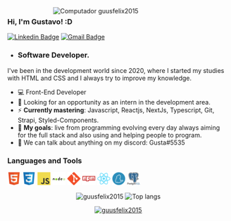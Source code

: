 <img src="https://baltaio.blob.core.windows.net/static/images/dark/home-hero-illustration.svg" min-width="400px" max-width="400px" width="400px" align="right" alt="Computador guusfelix2015">

### Hi, I'm Gustavo! :D

[![Linkedin Badge](https://img.shields.io/badge/-LinkedIn-blue?style=flat-square&logo=Linkedin&logoColor=white&link=https://www.linkedin.com/in/gustavoabel10/)](https://www.linkedin.com/in/gustavofelixsilva/)
[![Gmail Badge](https://img.shields.io/badge/-Gmail-D14836?&style=flat-square&logo=Gmail&logoColor=white&link=mailto:gustavoabel.contato@gmail.com)](mailto:engcfelix@gmail.com)
- ### Software Developer.
I've been in the development world since 2020, where I started my studies with HTML and CSS and I always try to improve my knowledge. 
- 💻 Front-End Developer
- 👀 Looking for an opportunity as an intern in the development area.
- ⚡ **Currently mastering**: Javascript, Reactjs, NextJs, Typescript, Git, Strapi, Styled-Components.
- 🚀  **My goals**: live from programming evolving every day always aiming for the full stack and also using and helping people to program.
- 💬 We can talk about anything on my discord: Gusta#5535


### Languages and Tools

<p align="left">
  <img src="https://raw.githubusercontent.com/devicons/devicon/master/icons/html5/html5-original.svg" alt="html" width="30" height="30"/>
   <img src="https://raw.githubusercontent.com/devicons/devicon/master/icons/css3/css3-original.svg" alt="css" width="30" height="30"/>
  <img src="https://raw.githubusercontent.com/devicons/devicon/master/icons/javascript/javascript-original.svg" alt="javascript" width="30" height="30"/> 
  <img src="https://raw.githubusercontent.com/devicons/devicon/master/icons/nodejs/nodejs-original-wordmark.svg" alt="nodejs" width="30" height="30"/>
  <img src="https://raw.githubusercontent.com/devicons/devicon/master/icons/git/git-original.svg" alt="git" width="30" height="30"/>
  <img src="https://raw.githubusercontent.com/devicons/devicon/master/icons/npm/npm-original-wordmark.svg" alt="npm" width="30" height="30"/>
  <img src="https://raw.githubusercontent.com/devicons/devicon/master/icons/react/react-original.svg" alt="react" width="30" height="30" />
  <img src="https://raw.githubusercontent.com/devicons/devicon/master/icons/yarn/yarn-original.svg" alt="yarn" width="30" height="30" />
  <img src="https://raw.githubusercontent.com/devicons/devicon/master/icons/postgresql/postgresql-original-wordmark.svg" alt="yarn" width="30" height="30" />
  <p align="center">
  <img src="https://github-readme-stats.vercel.app/api?username=guusfelix2015&show_icons=true&title_color=fff&icon_color=00d9ff&text_color=c9d1d9&bg_color=161b22" alt="guusfelix2015" />
    <img src="https://github-readme-stats.vercel.app/api/top-langs/?username=guusfelix2015&layout=compact&show_icons=true&title_color=fff&icon_color=fff&text_color=c9d1d9&bg_color=161b22" alt="Top langs" />
</p>

<p align="center">
    <a href="https://github.com/guusfelix2015" target="_blank"><img alt="guusfelix2015" src="https://badges.pufler.dev/visits/guusfelix2015/guusfelix2015?logo=GitHub&label=Visits&color=success&logoColor=white&style=flat-square"/></a>
</p>
